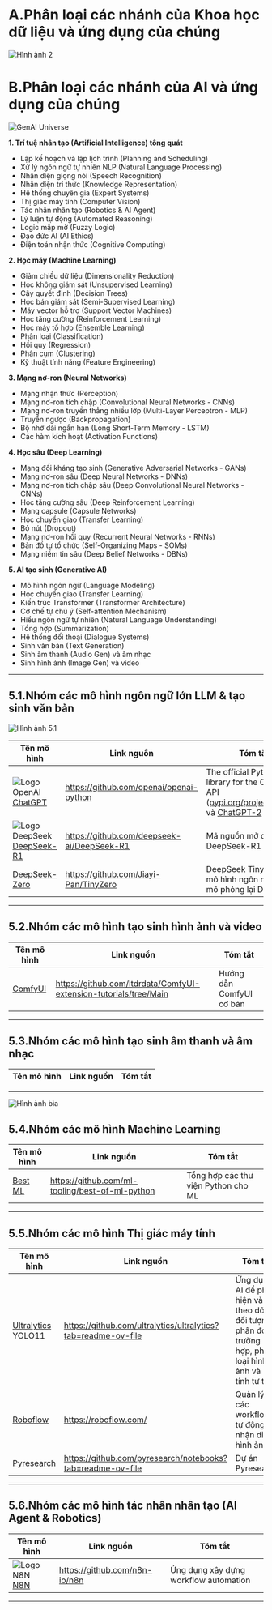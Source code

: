 # A.Phân loại các nhánh của Khoa học dữ liệu và ứng dụng của chúng

![Hình ảnh 2](https://positivethinking.tech/wp-content/uploads/2023/06/data_science_venn_diagram.png)



# B.Phân loại các nhánh của AI và ứng dụng của chúng

![GenAI Universe](https://www.lucid-analytics.ai/wp-content/uploads/2024/07/AI-2.png)

**1. Trí tuệ nhân tạo (Artificial Intelligence) tổng quát**
* Lập kế hoạch và lập lịch trình (Planning and Scheduling)
* Xử lý ngôn ngữ tự nhiên NLP (Natural Language Processing)
* Nhận diện giọng nói (Speech Recognition)
* Nhận diện tri thức (Knowledge Representation)
* Hệ thống chuyên gia (Expert Systems)
* Thị giác máy tính (Computer Vision)
* Tác nhân nhân tạo (Robotics & AI Agent)
* Lý luận tự động (Automated Reasoning)
* Logic mập mờ (Fuzzy Logic)
* Đạo đức AI (AI Ethics)
* Điện toán nhận thức (Cognitive Computing)

**2. Học máy (Machine Learning)**
* Giảm chiều dữ liệu (Dimensionality Reduction)
* Học không giám sát (Unsupervised Learning)
* Cây quyết định (Decision Trees)
* Học bán giám sát (Semi-Supervised Learning)
* Máy vector hỗ trợ (Support Vector Machines)
* Học tăng cường (Reinforcement Learning)
* Học máy tổ hợp (Ensemble Learning)
* Phân loại (Classification)
* Hồi quy (Regression)
* Phân cụm (Clustering)
* Kỹ thuật tính năng (Feature Engineering)

**3. Mạng nơ-ron (Neural Networks)**
* Mạng nhận thức (Perception)
* Mạng nơ-ron tích chập (Convolutional Neural Networks - CNNs)
* Mạng nơ-ron truyền thẳng nhiều lớp (Multi-Layer Perceptron - MLP)
* Truyền ngược (Backpropagation)
* Bộ nhớ dài ngắn hạn (Long Short-Term Memory - LSTM)
* Các hàm kích hoạt (Activation Functions)

**4. Học sâu (Deep Learning)**
* Mạng đối kháng tạo sinh (Generative Adversarial Networks - GANs)
* Mạng nơ-ron sâu (Deep Neural Networks - DNNs)
* Mạng nơ-ron tích chập sâu (Deep Convolutional Neural Networks - CNNs)
* Học tăng cường sâu (Deep Reinforcement Learning)
* Mạng capsule (Capsule Networks)
* Học chuyển giao (Transfer Learning)
* Bỏ nút (Dropout)
* Mạng nơ-ron hồi quy (Recurrent Neural Networks - RNNs)
* Bản đồ tự tổ chức (Self-Organizing Maps - SOMs)
* Mạng niềm tin sâu (Deep Belief Networks - DBNs)

**5. AI tạo sinh (Generative AI)**
* Mô hình ngôn ngữ (Language Modeling)
* Học chuyển giao (Transfer Learning)
* Kiến trúc Transformer (Transformer Architecture)
* Cơ chế tự chú ý (Self-attention Mechanism)
* Hiểu ngôn ngữ tự nhiên (Natural Language Understanding)
* Tổng hợp (Summarization)
* Hệ thống đối thoại (Dialogue Systems)
* Sinh văn bản (Text Generation)
* Sinh âm thanh (Audio Gen) và âm nhạc
* Sinh hình ảnh (Image Gen) và video

---

## 5.1.Nhóm các mô hình ngôn ngữ lớn LLM & tạo sinh văn bản
![[Hình ảnh 5.1](https://www.youtube.com/watch?v=feRlFMYnJcw&ab_channel=VIETECH)](https://i.ytimg.com/vi/feRlFMYnJcw/maxresdefault.jpg)

|Tên mô hình|Link nguồn|Tóm tắt|
|---|---|---|
|![Logo OpenAI](https://avatars.githubusercontent.com/u/14957082?s=48&v=4)[ChatGPT](https://github.com/openai/openai-python)|https://github.com/openai/openai-python|The official Python library for the OpenAI API ([pypi.org/project/openai](https://pypi.org/project/openai/)) và [ChatGPT-2](https://github.com/openai/gpt-2)|
|![Logo DeepSeek](https://avatars.githubusercontent.com/u/148330874?s=48&v=4) [DeepSeek-R1](https://github.com/deepseek-ai/DeepSeek-R1)|https://github.com/deepseek-ai/DeepSeek-R1|Mã nguồn mở của DeepSeek-R1 và [V3](https://github.com/deepseek-ai/DeepSeek-V3)|
|[DeepSeek-Zero](https://github.com/Jiayi-Pan/TinyZero)|https://github.com/Jiayi-Pan/TinyZero|DeepSeek Tiny Zero - mô hình ngôn ngữ nhỏ mô phỏng lại DeepSeek|


---

## 5.2.Nhóm các mô hình tạo sinh hình ảnh và video
|Tên mô hình|Link nguồn|Tóm tắt|
|---|---|---|
|[ComfyUI](https://github.com/ltdrdata/ComfyUI-extension-tutorials/tree/Main)|https://github.com/ltdrdata/ComfyUI-extension-tutorials/tree/Main|Hướng dẫn ComfyUI cơ bản|

---

## 5.3.Nhóm các mô hình tạo sinh âm thanh và âm nhạc
|Tên mô hình|Link nguồn|Tóm tắt|
|---|---|---|

---

![Hình ảnh bìa](https://briansolis.com/wp-content/uploads/2023/12/53404929226_98b2a28e3d_k-1024x916.jpg)

## 5.4.Nhóm các mô hình Machine Learning
|Tên mô hình|Link nguồn|Tóm tắt|
|---|---|---|
|[Best ML](https://github.com/ml-tooling/best-of-ml-python)|https://github.com/ml-tooling/best-of-ml-python|Tổng hợp các thư viện Python cho ML|

---

## 5.5.Nhóm các mô hình Thị giác máy tính
|Tên mô hình|Link nguồn|Tóm tắt|
|---|---|---|
|[Ultralytics](https://github.com/ultralytics/ultralytics?tab=readme-ov-file) YOLO11|https://github.com/ultralytics/ultralytics?tab=readme-ov-file|Ứng dụng AI để phát hiện và theo dõi đối tượng, phân đoạn trường hợp, phân loại hình ảnh và ước tính tư thế|
|[Roboflow](https://roboflow.com/)|https://roboflow.com/|Quản lý các workflow tự động về nhận diện hình ảnh|
|[Pyresearch](https://github.com/pyresearch/notebooks?tab=readme-ov-file)|https://github.com/pyresearch/notebooks?tab=readme-ov-file|Dự án Pyresearch|

---

## 5.6.Nhóm các mô hình tác nhân nhân tạo (AI Agent & Robotics)
|Tên mô hình|Link nguồn|Tóm tắt|
|---|---|---|
|![Logo N8N](https://avatars.githubusercontent.com/u/45487711?s=48&v=4) [N8N](https://github.com/n8n-io/n8n)|https://github.com/n8n-io/n8n|Ứng dụng xây dựng workflow automation|

---
